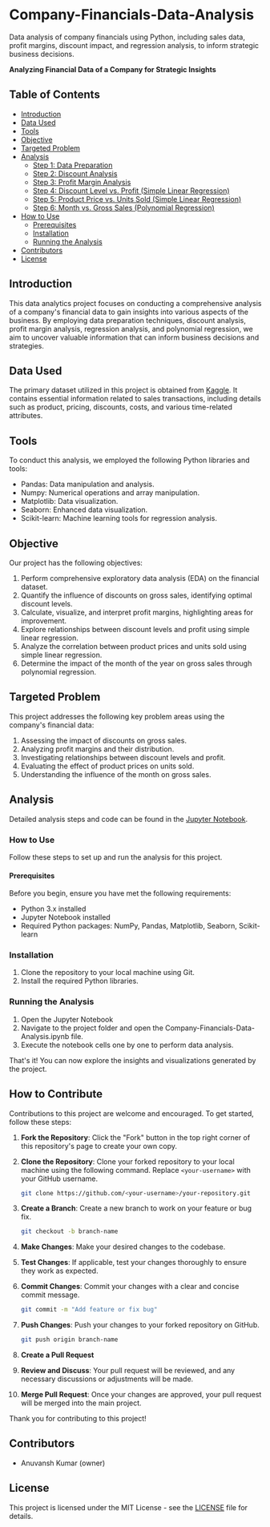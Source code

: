 # Company-Financials-Data-Analysis
Data analysis of company financials using Python, including sales data, profit margins, discount impact, and regression analysis, to inform strategic business decisions.

**Analyzing Financial Data of a Company for Strategic Insights**

## Table of Contents

- [Introduction](#introduction)
- [Data Used](#data-used)
- [Tools](#tools)
- [Objective](#objective)
- [Targeted Problem](#targeted-problem)
- [Analysis](#analysis)
  - [Step 1: Data Preparation](#step-1-data-preparation)
  - [Step 2: Discount Analysis](#step-2-discount-analysis)
  - [Step 3: Profit Margin Analysis](#step-3-profit-margin-analysis)
  - [Step 4: Discount Level vs. Profit (Simple Linear Regression)](#step-4-discount-level-vs-profit-simple-linear-regression)
  - [Step 5: Product Price vs. Units Sold (Simple Linear Regression)](#step-5-product-price-vs-units-sold-simple-linear-regression)
  - [Step 6: Month vs. Gross Sales (Polynomial Regression)](#step-6-month-vs-gross-sales-polynomial-regression)
- [How to Use](#how-to-use)
  - [Prerequisites](#prerequisites)
  - [Installation](#installation)
  - [Running the Analysis](#running-the-analysis)
- [Contributors](#contributors)
- [License](#license)

## Introduction

This data analytics project focuses on conducting a comprehensive analysis of a company's financial data to gain insights into various aspects of the business. By employing data preparation techniques, discount analysis, profit margin analysis, regression analysis, and polynomial regression, we aim to uncover valuable information that can inform business decisions and strategies.

## Data Used

The primary dataset utilized in this project is obtained from [Kaggle](https://www.kaggle.com/datasets/atharvaarya25/financials). It contains essential information related to sales transactions, including details such as product, pricing, discounts, costs, and various time-related attributes.

## Tools

To conduct this analysis, we employed the following Python libraries and tools:

- Pandas: Data manipulation and analysis.
- Numpy: Numerical operations and array manipulation.
- Matplotlib: Data visualization.
- Seaborn: Enhanced data visualization.
- Scikit-learn: Machine learning tools for regression analysis.

## Objective

Our project has the following objectives:

1. Perform comprehensive exploratory data analysis (EDA) on the financial dataset.
2. Quantify the influence of discounts on gross sales, identifying optimal discount levels.
3. Calculate, visualize, and interpret profit margins, highlighting areas for improvement.
4. Explore relationships between discount levels and profit using simple linear regression.
5. Analyze the correlation between product prices and units sold using simple linear regression.
6. Determine the impact of the month of the year on gross sales through polynomial regression.

## Targeted Problem

This project addresses the following key problem areas using the company's financial data:

1. Assessing the impact of discounts on gross sales.
2. Analyzing profit margins and their distribution.
3. Investigating relationships between discount levels and profit.
4. Evaluating the effect of product prices on units sold.
5. Understanding the influence of the month on gross sales.

## Analysis

Detailed analysis steps and code can be found in the [Jupyter Notebook](/Company-Financials-Data-Analysis.ipynb).

### How to Use

Follow these steps to set up and run the analysis for this project.

#### Prerequisites

Before you begin, ensure you have met the following requirements:

- Python 3.x installed
- Jupyter Notebook installed
- Required Python packages: NumPy, Pandas, Matplotlib, Seaborn, Scikit-learn

### Installation

1. Clone the repository to your local machine using Git.
2. Install the required Python libraries.

### Running the Analysis

1. Open the Jupyter Notebook
2. Navigate to the project folder and open the Company-Financials-Data-Analysis.ipynb file.
3. Execute the notebook cells one by one to perform data analysis.

That's it! You can now explore the insights and visualizations generated by the project.

## How to Contribute

Contributions to this project are welcome and encouraged. To get started, follow these steps:

1. **Fork the Repository**: Click the "Fork" button in the top right corner of this repository's page to create your own copy.

2. **Clone the Repository**: Clone your forked repository to your local machine using the following command. Replace `<your-username>` with your GitHub username.

    ```bash
    git clone https://github.com/<your-username>/your-repository.git
    ```

3. **Create a Branch**: Create a new branch to work on your feature or bug fix.

    ```bash
    git checkout -b branch-name
    ```

4. **Make Changes**: Make your desired changes to the codebase.

5. **Test Changes**: If applicable, test your changes thoroughly to ensure they work as expected.

6. **Commit Changes**: Commit your changes with a clear and concise commit message.

    ```bash
    git commit -m "Add feature or fix bug"
    ```

7. **Push Changes**: Push your changes to your forked repository on GitHub.

    ```bash
    git push origin branch-name
    ```

8. **Create a Pull Request**

9. **Review and Discuss**: Your pull request will be reviewed, and any necessary discussions or adjustments will be made.

10. **Merge Pull Request**: Once your changes are approved, your pull request will be merged into the main project.

Thank you for contributing to this project!

## Contributors

- Anuvansh Kumar (owner)

## License

This project is licensed under the MIT License - see the [LICENSE](LICENSE) file for details.
